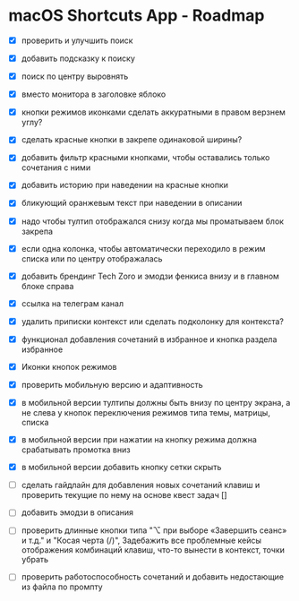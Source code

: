 # macOS Shortcuts App - Roadmap

- [X] проверить и улучшить поиск
- [X] добавить подсказку к поиску
- [X] поиск по центру выровнять
- [X] вместо монитора в заголовке яблоко
- [X] кнопки режимов иконками сделать аккуратными в правом верзнем углу?
- [X] сделать красные кнопки в закрепе одинаковой ширины?
- [X] добавить фильтр красными кнопками, чтобы оставались только сочетания с ними
- [X] добавить историю при наведении на красные кнопки
- [X] бликующий оранжевым текст при наведении в описании
- [X] надо чтобы тултип отображался снизу когда мы проматываем блок закрепа
- [X] если одна колонка, чтобы автоматически переходило в режим списка или по центру отображалась
- [X] добавить брендинг Tech Zoro и эмодзи фенкиса внизу и в главном блоке справа
- [X] ссылка на телеграм канал
- [X] удалить приписки контекст или сделать подколонку для контекста?
- [X] функционал добавления сочетаний в избранное и кнопка раздела избранное
- [X] Иконки кнопок режимов
- [X] проверить мобильную версию и адаптивность
- [X] в мобильной версии тултипы должны быть внизу по центру экрана, а не слева у кнопок переключения режимов типа темы, матрицы, списка
- [X] в мобильной версии при нажатии на кнопку режима должна срабатывать промотка вниз
- [X] в мобильной версии добавить кнопку сетки скрыть




- [ ] сделать гайдлайн для добавления новых сочетаний клавиш и проверить текущие по нему на основе квест задач []
- [ ] добавить эмодзи в описания
- [ ] проверить длинные кнопки типа "⌥ при выборе «Завершить сеанс» и т.д." и "Косая черта (/)", Задебажить все проблемные кейсы отображения комбинаций клавиш, что-то вынести в контекст, точки убрать


- [ ] проверить работоспособность сочетаний и добавить недостающие из файла по промпту














